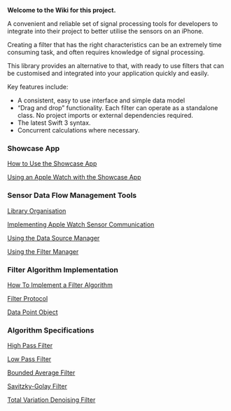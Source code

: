 **Welcome to the Wiki for this project.**

A convenient and reliable set of signal processing tools for developers to integrate into their project to better utilise the sensors on an iPhone.

Creating a filter that has the right characteristics can be an extremely time consuming task, and often requires knowledge of signal processing.

This library provides an alternative to that, with ready to use filters that can be customised and integrated into your application quickly and easily.

Key features include:

* A consistent, easy to use interface and simple data model
* “Drag and drop” functionality. Each filter can operate as a standalone class. No project imports or external dependencies required.
* The latest Swift 3 syntax.
* Concurrent calculations where necessary.

### Showcase App
[How to Use the Showcase App](Showcase_App/How_to_Use_the_Showcase_App)

[Using an Apple Watch with the Showcase App](Showcase_App/Using_an_Apple_Watch_with_the_Showcase_App)

### Sensor Data Flow Management Tools
[Library Organisation](Library_Organisation)

[Implementing Apple Watch Sensor Communication](Sensor_Data_Flow_Management_Tools/Implementing_Apple_Watch_Sensor_Communication)

[Using the Data Source Manager](Sensor_Data_Flow_Management_Tools/Using_the_Data_Source_Manager)

[Using the Filter Manager](Sensor_Data_Flow_Management_Tools/Using_the_Filter_Manager)

### Filter Algorithm Implementation
[How To Implement a Filter Algorithm](Filter_Algorithm_Implementation/Filter_Implementation)

[Filter Protocol](Filter_Algorithm_Implementation/Filter_Protocol)

[Data Point Object](Filter_Algorithm_Implementation/accelPoint_Data_Object)

### Algorithm Specifications
[High Pass Filter](Algorithm_Specifications/High_Pass_Filter)

[Low Pass Filter](Algorithm_Specifications/Low_Pass_Filter)

[Bounded Average Filter](Algorithm_Specifications/Bounded_Average_Filter)

[Savitzky-Golay Filter](Algorithm_Specifications/Savitzky_Golay_Filter)

[Total Variation Denoising Filter](Algorithm_Specifications/Total_Variation_Denoising_Filter)
